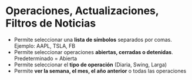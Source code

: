 # **Operaciones, Actualizaciones, Filtros de Noticias**

- Permite seleccionar una **lista de símbolos** separados por comas. Ejemplo: AAPL, TSLA, FB
- Permite seleccionar operaciones **abiertas, cerradas o detenidas**. Predeterminado = Abierta
- Permite seleccionar el **tipo de operación** (Diaria, Swing, Larga)
- Permite **ver la semana, el mes, el año anterior** o todas las operaciones
